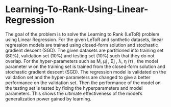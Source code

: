 # Learning-To-Rank-Using-Linear-Regression
The goal of the problem is to solve the Learning to Rank (LeToR) problem using Linear Regression. For the given LeToR and synthetic datasets, linear regression models are trained using closed-form solution and stochastic gradient descent (SGD).  The given datasets are partitioned into training set (80%), validation set (10%) and testing set (10%) such that they do not overlap.   For the hyper-parameters such as M, µj , Σj , λ, η (τ) , the model parameter w on the training set is trained from the closed-form solution and stochastic gradient descent (SGD).  The regression model is validated on the validation set and the hyper-parameters are changed to give a better performance on the validation set.  Then the performance of the model on the testing set is tested by fixing the hyperparameters and model parameters. This shows the ultimate effectiveness of the model’s generalization power gained by learning. 

